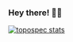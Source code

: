 ### Hey there! 👋✨

[![topospec stats](https://github-readme-stats.vercel.app/api?username=topospec&hide=contribs&show_icons=true&theme=tokyonight)](#)


